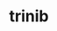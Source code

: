 ---
title: trinib
github: https://github.com/trinib
mode: dark
transition: 1s
score: 84.8
archetype:
- GIF
- Little Bit of Everything
- Game
---